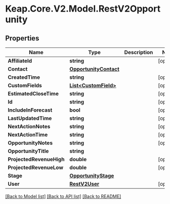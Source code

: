 # Keap.Core.V2.Model.RestV2Opportunity

## Properties

Name | Type | Description | Notes
------------ | ------------- | ------------- | -------------
**AffiliateId** | **string** |  | [optional] 
**Contact** | [**OpportunityContact**](OpportunityContact.md) |  | 
**CreatedTime** | **string** |  | [optional] 
**CustomFields** | [**List&lt;CustomField&gt;**](CustomField.md) |  | [optional] 
**EstimatedCloseTime** | **string** |  | [optional] 
**Id** | **string** |  | [optional] 
**IncludeInForecast** | **bool** |  | [optional] 
**LastUpdatedTime** | **string** |  | [optional] 
**NextActionNotes** | **string** |  | [optional] 
**NextActionTime** | **string** |  | [optional] 
**OpportunityNotes** | **string** |  | [optional] 
**OpportunityTitle** | **string** |  | 
**ProjectedRevenueHigh** | **double** |  | [optional] 
**ProjectedRevenueLow** | **double** |  | [optional] 
**Stage** | [**OpportunityStage**](OpportunityStage.md) |  | 
**User** | [**RestV2User**](RestV2User.md) |  | [optional] 

[[Back to Model list]](../README.md#documentation-for-models) [[Back to API list]](../README.md#documentation-for-api-endpoints) [[Back to README]](../README.md)

